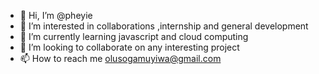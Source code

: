 - 👋 Hi, I’m @pheyie
- 👀 I’m interested in collaborations ,internship and general development
- 🌱 I’m currently learning javascript and cloud computing
- 💞️ I’m looking to collaborate on any interesting project
- 📫 How to reach me olusogamuyiwa@gmail.com

<!---
pheyie/pheyie is a ✨ special ✨ repository because its `README.md` (this file) appears on your GitHub profile.
You can click the Preview link to take a look at your changes.
--->
